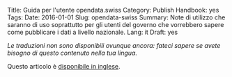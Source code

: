 Title: Guida per l'utente opendata.swiss
Category: Publish
Handbook: yes
Tags:
Date: 2016-01-01
Slug: opendata-swiss
Summary: Note di utilizzo che saranno di uso soprattutto per gli utenti del governo che vorrebbero sapere come pubblicare i dati a livello nazionale.
Lang: it
Draft: yes


<em>Le traduzioni non sono disponibili ovunque ancora: fateci sapere se avete bisogno di questo contenuto nella tua lingua.</em>

Questo articolo è [disponibile in inglese](/en/publish/opendata-swiss).
